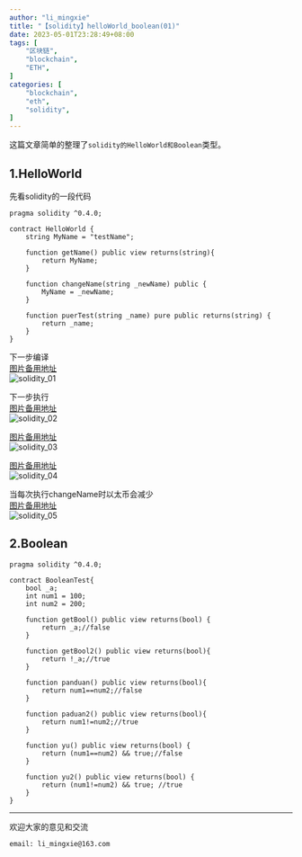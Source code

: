 ```yaml
---
author: "li_mingxie"
title: "【solidity】helloWorld_boolean(01)"
date: 2023-05-01T23:28:49+08:00
tags: [
    "区块链",
    "blockchain",
    "ETH",
]
categories: [
    "blockchain",
    "eth",
    "solidity",
]
---
```


这篇文章简单的整理了`solidity的HelloWorld和Boolean`类型。  <!--more-->  

## 1.HelloWorld

先看solidity的一段代码

```sol
pragma solidity ^0.4.0;

contract HelloWorld {
    string MyName = "testName";
    
    function getName() public view returns(string){
        return MyName;
    }

    function changeName(string _newName) public {
        MyName = _newName;
    }

    function puerTest(string _name) pure public returns(string) {
        return _name;
    }
}
```

下一步编译  
[图片备用地址](https://limingxie.github.io/images/blockchain/solidity/solidity_01.png)  
![solidity_01](https://mingxie-blog.oss-cn-beijing.aliyuncs.com/image/blockchain/solidity/solidity_01.png)

下一步执行  
[图片备用地址](https://limingxie.github.io/images/blockchain/solidity/solidity_02.png)  
![solidity_02](https://mingxie-blog.oss-cn-beijing.aliyuncs.com/image/blockchain/solidity/solidity_02.png)

[图片备用地址](https://limingxie.github.io/images/blockchain/solidity/solidity_03.png)  
![solidity_03](https://mingxie-blog.oss-cn-beijing.aliyuncs.com/image/blockchain/solidity/solidity_03.png)

[图片备用地址](https://limingxie.github.io/images/blockchain/solidity/solidity_04.png)  
![solidity_04](https://mingxie-blog.oss-cn-beijing.aliyuncs.com/image/blockchain/solidity/solidity_04.png)

当每次执行changeName时以太币会减少  
[图片备用地址](https://limingxie.github.io/images/blockchain/solidity/solidity_05.png)  
![solidity_05](https://mingxie-blog.oss-cn-beijing.aliyuncs.com/image/blockchain/solidity/solidity_05.png)

## 2.Boolean

```sol
pragma solidity ^0.4.0;

contract BooleanTest{
    bool _a;
    int num1 = 100;
    int num2 = 200;

    function getBool() public view returns(bool) {
        return _a;//false
    }

    function getBool2() public view returns(bool){
        return !_a;//true
    }

    function panduan() public view returns(bool){
        return num1==num2;//false
    }

    function paduan2() public view returns(bool){
        return num1!=num2;//true
    }

    function yu() public view returns(bool) {
        return (num1==num2) && true;//false
    }

    function yu2() public view returns(bool) {
        return (num1!=num2) && true; //true
    }
}
```

----------------------------------------------
欢迎大家的意见和交流

`email: li_mingxie@163.com`
